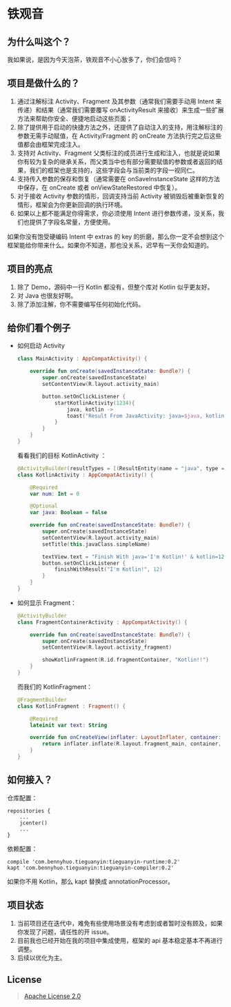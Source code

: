 # 铁观音

## 为什么叫这个？

我如果说，是因为今天泡茶，铁观音不小心放多了，你们会信吗？

## 项目是做什么的？

1. 通过注解标注 Activity、Fragment 及其参数（通常我们需要手动用 Intent 来传递）和结果（通常我们需要覆写 onActivityResult 来接收）来生成一些扩展方法来帮助你安全、便捷地启动这些页面；
2. 除了提供用于启动的快捷方法之外，还提供了自动注入的支持，用注解标注的参数无需手动赋值，在 Activity/Fragment 的 onCreate 方法执行完之后这些值都会由框架完成注入。
3. 支持对 Activity、Fragment 父类标注的成员进行生成和注入，也就是说如果你有较为复杂的继承关系，而父类当中也有部分需要赋值的参数或者返回的结果，我们的框架也是支持的，这些字段会与当前类的字段一视同仁。
4. 支持传入参数的保存和恢复（通常需要在 onSaveInstanceState 这样的方法中保存，在 onCreate 或者 onViewStateRestored 中恢复）。
5. 对于接收 Activity 参数的情形，回调支持当前 Activity 被销毁后被重新恢复的情形，框架会为你更新回调的执行环境。
6. 如果以上都不能满足你得需求，你必须使用 Intent 进行参数传递，没关系，我们也提供了字段名常量，方便使用。

如果你没有饱受硬编码 Intent 中 extras 的 key 的折磨，那么你一定不会想到这个框架能给你带来什么。如果你不知道，那也没关系，迟早有一天你会知道的。

## 项目的亮点

1. 除了 Demo，源码中一行 Kotlin 都没有，但整个库对 Kotlin 似乎更友好。
2. 对 Java 也很友好啊。
3. 除了添加注解，你不需要编写任何初始化代码。

## 给你们看个例子

* 如何启动 Activity

	``` kotlin
	class MainActivity : AppCompatActivity() {
	
	    override fun onCreate(savedInstanceState: Bundle?) {
	        super.onCreate(savedInstanceState)
	        setContentView(R.layout.activity_main)
	
	        button.setOnClickListener {
	            startKotlinActivity(1234){
	                java, kotlin ->
	                toast("Result From JavaActivity: java=$java, kotlin=$kotlin" )
	            }
	        }
	    }
	}
	```

	看看我们的目标 KotlinActivity ：

	```kotlin
	@ActivityBuilder(resultTypes = [(ResultEntity(name = "java", type = String::class)), (ResultEntity(name = "kotlin", type = Int::class))])
	class KotlinActivity : AppCompatActivity() {
	
	    @Required
	    var num: Int = 0
	
	    @Optional
	    var java: Boolean = false
	
	    override fun onCreate(savedInstanceState: Bundle?) {
	        super.onCreate(savedInstanceState)
	        setContentView(R.layout.activity_main)
	        setTitle(this.javaClass.simpleName)
	
	        textView.text = "Finish With java='I'm Kotlin!' & kotlin=12"
	        button.setOnClickListener {
	            finishWithResult("I'm Kotlin!", 12)
	        }
	    }
	}
	```

* 如何显示 Fragment：

	```kotlin
	@ActivityBuilder
	class FragmentContainerActivity : AppCompatActivity() {
	
	    override fun onCreate(savedInstanceState: Bundle?) {
	        super.onCreate(savedInstanceState)
	        setContentView(R.layout.activity_fragment)
	
	        showKotlinFragment(R.id.fragmentContainer, "Kotlin!!")
	    }
	}
	```

	而我们的 KotlinFragment：
	
	```kotlin
	@FragmentBuilder
	class KotlinFragment : Fragment() {
	
	    @Required
	    lateinit var text: String
	
	    override fun onCreateView(inflater: LayoutInflater, container: ViewGroup?, savedInstanceState: Bundle?): View? {
	        return inflater.inflate(R.layout.fragment_main, container, false)
	    }
	}
	```

## 如何接入？

仓库配置：

```
repositories {
    ...
    jcenter()
    ...
}
```

依赖配置：

```
compile 'com.bennyhuo.tieguanyin:tieguanyin-runtime:0.2'
kapt 'com.bennyhuo.tieguanyin:tieguanyin-compiler:0.2'
```
如果你不用 Kotlin，那么 kapt 替换成 annotationProcessor。

## 项目状态

1. 当前项目还在迭代中，难免有些使用场景没有考虑到或者暂时没有顾及，如果你发现了问题，请任性的开 issue。
2. 目前我也已经开始在我的项目中集成使用，框架的 api 基本稳定基本不再进行调整。
3. 后续以优化为主。
	
## License

> [Apache License 2.0](https://github.com/enbandari/TieGuanYin/blob/master/LICENSE)